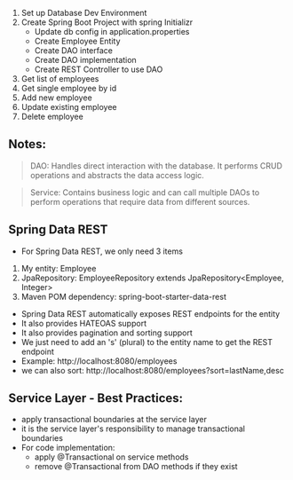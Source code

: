 1. Set up Database Dev Environment
2. Create Spring Boot Project with spring Initializr
   - Update db config in application.properties
   - Create Employee Entity
   - Create DAO interface
   - Create DAO implementation
   - Create REST Controller to use DAO
3. Get list of employees
4. Get single employee by id
5. Add new employee
6. Update existing employee
7. Delete employee



## Notes:
>DAO: Handles direct interaction with the database. It performs CRUD operations and abstracts the data access logic.

>Service: Contains business logic and can call multiple DAOs to perform operations that require data from different sources.



## Spring Data REST
- For Spring Data REST, we only need 3 items
 1. My entity: Employee
 2. JpaRepository: EmployeeRepository extends JpaRepository<Employee, Integer>
 3. Maven POM dependency: spring-boot-starter-data-rest

- Spring Data REST automatically exposes REST endpoints for the entity
- It also provides HATEOAS support
- It also provides pagination and sorting support
- We just need to add an 's' (plural) to the entity name to get the REST endpoint
- Example: http://localhost:8080/employees
- we can also sort: http://localhost:8080/employees?sort=lastName,desc


## Service Layer - Best Practices:
- apply transactional boundaries at the service layer
- it is the service layer's responsibility to manage transactional boundaries
- For code implementation:
   - apply @Transactional on service methods
   - remove @Transactional from DAO methods if they exist
  